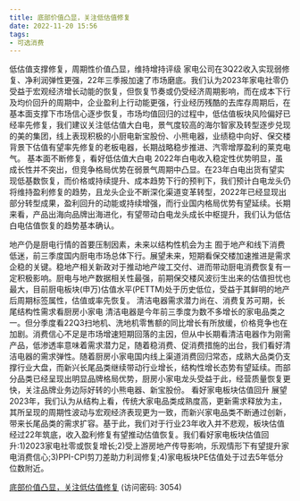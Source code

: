 ```yaml
---
title: 底部价值凸显，关注低估值修复
date: 2022-11-20 15:56
tags:
- 可选消费
---
```

低估值支撑修复，周期性价值凸显，维持增持评级
家电公司在3Q22收入实现弱修复、净利润弹性更强，22年三季报加速了市场磨底。我们认为2023年家电社零仍受益于宏观经济增长动能的恢复，但恢复节奏或仍受经济周期影响，而在成本下行及均价回升的周期中，企业盈利上行动能更强，行业经历残酷的去库存周期后，在基本面支撑下市场信心逐步恢复，市场均值回归的过程中，低估值板块风险偏好已经率先修复，我们建议关注低估值大白电，景气度较高的海尔智家及转型逐步兑现的美的集团，线上表现积极的小厨电新宝股份、小熊电器，业绩稳中向好、保交楼背景下估值有望率先修复的老板电器，长期战略稳步推进、汽零增厚盈利的莱克电气。
基本面不断修复，看好低估值大白电
2022年白电收入稳定性优势明显，虽成长性并不突出，但竞争格局优势在弱景气周期中凸显。在23年白电出货有望实现低基数恢复，而价格或持续提升、成本趋势下行的预判下，我们预计白电龙头仍将维持盈利修复的趋势，且龙头企业不断深化渠道变革转型，2022年已经显现出部分转型成果，盈利回升的动能或持续增强，而行业国内格局优势有望延续。长期来看，产品出海向品牌出海进化，有望带动白电龙头成长中枢提升，我们认为低估白电估值恢复的趋势基本确认。
<!-- more -->
地产仍是厨电行情的首要压制因素，未来以结构性机会为主
囿于地产和线下消费低迷，前三季度国内厨电市场总体下行。展望未来，短期看保交楼加速推进是需求企稳的关键。稳地产相关新政对于推动地产竣工交付、进而带动厨电消费恢复有一定积极影响。厨电与地产数据相关性最强，前期保交楼风波衍生出来的估值担忧也最大，目前厨电板块(申万)估值水平(PETTM)处于历史低位，受益于其鲜明的地产后周期标签属性，估值或率先恢复。
清洁电器需求潜力尚在、消费复苏可期，长尾结构性需求看厨房小家电
清洁电器是今年前三季度为数不多增长的家电品类之一。但分季度看22Q3扫地机、洗地机零售额的同比增长有所放缓，价格竞争也在加剧。消费信心不足是市场增速短期回落的主因，但从中长期看清洁电器作为刚需产品，低渗透率意味着需求潜力足，随着稳消费、促消费措施的出台，我们看好清洁电器的需求弹性。随着厨房小家电国内线上渠道消费回归常态，成熟大品类仍支撑行业大盘，而新兴长尾品类继续带动行业增长，结构性增长态势有望延续。而部分品类已经呈现出明显品牌格局优势，厨房小家电龙头受益于此，经营质量恢复更快，关注品牌业务边际好转的小熊电器、新宝股份。
看好家电板块估值回升
展望2023年，我们认为从结构上看，传统大家电品类成熟度高，更新需求释放为主，其所呈现的周期性波动与宏观经济表现更为一致，而新兴家电品类不断通过创新，带来长尾品类的需求扩容。基于此，我们对于行业23年收入并不悲观，板块估值经过22年筑底，收入盈利修复有望推动估值恢复。我们看好家电板块估值回升:1)2023家电社零或恢复增长;2)受上游房地产传导影响，乐观情形下有望提升家电消费信心;3)PPI-CPI剪刀差助力利润修复;4)家电板块PE估值处于过去5年低分位数附近。

[底部价值凸显，关注低估值修复](https://url12.ctfile.com/f/3948612-728190444-d12b40?p=3054)
(访问密码: 3054)

